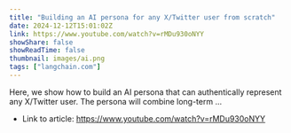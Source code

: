 ```yaml
---
title: "Building an AI persona for any X/Twitter user from scratch"
date: 2024-12-12T15:01:02Z
link: https://www.youtube.com/watch?v=rMDu930oNYY
showShare: false
showReadTime: false
thumbnail: images/ai.png
tags: ["langchain.com"]
---
```

Here, we show how to build an AI persona that can authentically represent any X/Twitter user. The persona will combine long-term ...

- Link to article: https://www.youtube.com/watch?v=rMDu930oNYY